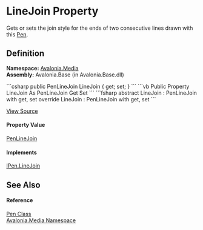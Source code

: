 # LineJoin Property


Gets or sets the join style for the ends of two consecutive lines drawn with this <a href="T_Avalonia_Media_Pen">Pen</a>.



## Definition
**Namespace:** <a href="N_Avalonia_Media">Avalonia.Media</a>  
**Assembly:** Avalonia.Base (in Avalonia.Base.dll)

<Tabs groupId="api-code-preview">
<TabItem value="csharp" label="C#">
```csharp
public PenLineJoin LineJoin { get; set; }
```
</TabItem>
<TabItem value="vb" label="VB">
```vb
Public Property LineJoin As PenLineJoin
	Get
	Set
```
</TabItem>
<TabItem value="fsharp" label="F#">
```fsharp
abstract LineJoin : PenLineJoin with get, set
override LineJoin : PenLineJoin with get, set
```
</TabItem>
</Tabs>



<a href="https://github.com/AvaloniaUI/Avalonia/tree/master/src/Avalonia.Base/Media/Pen.cs#L154" title="View the source code">View Source</a>



#### Property Value
<a href="T_Avalonia_Media_PenLineJoin">PenLineJoin</a>

#### Implements
<a href="P_Avalonia_Media_IPen_LineJoin">IPen.LineJoin</a>  


## See Also


#### Reference
<a href="T_Avalonia_Media_Pen">Pen Class</a>  
<a href="N_Avalonia_Media">Avalonia.Media Namespace</a>  

